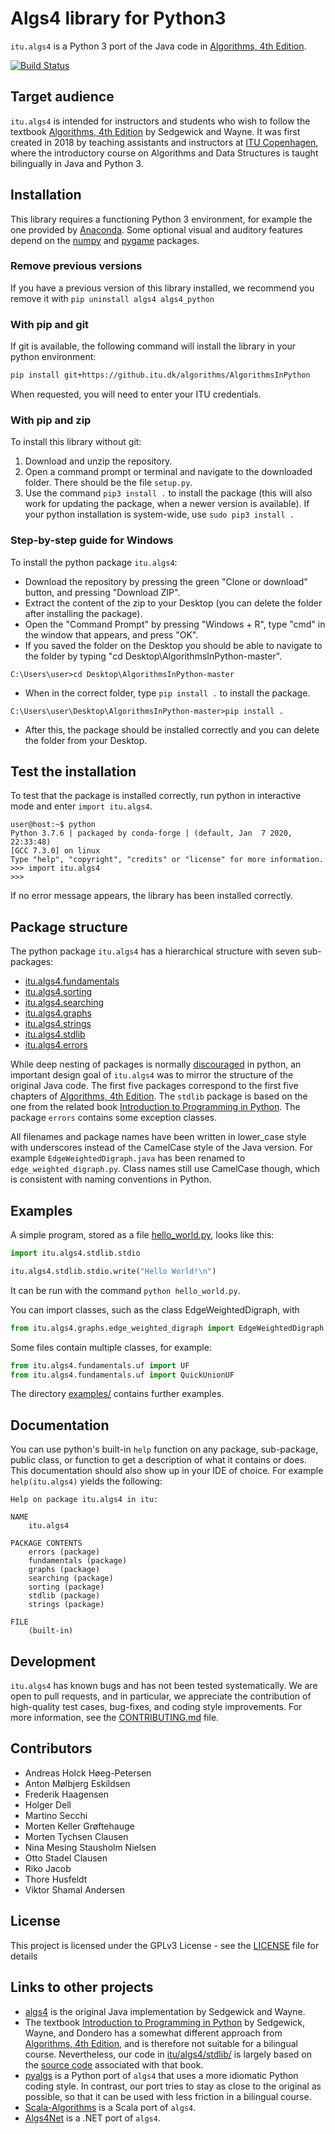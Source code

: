 # Algs4 library for Python3

`itu.algs4` is a Python 3 port of the Java code in [Algorithms, 4th Edition](https://algs4.cs.princeton.edu/home/).

[![Build Status](https://github.itu.dk/algorithms/AlgorithmsInPython/workflows/check/badge.svg)](https://github.itu.dk/algorithms/AlgorithmsInPython/actions)

## Target audience

`itu.algs4` is intended for instructors and students who wish to follow the textbook [Algorithms, 4th Edition](https://algs4.cs.princeton.edu/home/) by Sedgewick and Wayne.
It was first created in 2018 by teaching assistants and instructors at [ITU Copenhagen](https://algorithms.itu.dk), where the introductory course on Algorithms and Data Structures is taught bilingually in Java and Python 3.

## Installation

This library requires a functioning Python 3 environment, for example the one provided by [Anaconda](https://www.anaconda.com/distribution/).
Some optional visual and auditory features depend on the [numpy](http://numpy.org) and [pygame](https://pygame.org) packages.

### Remove previous versions

If you have a previous version of this library installed, we recommend you remove it with `pip uninstall algs4 algs4_python`

### With pip and git

If git is available, the following command will install the library in your python environment:

```bash
pip install git+https://github.itu.dk/algorithms/AlgorithmsInPython
```

When requested, you will need to enter your ITU credentials.

### With pip and zip

To install this library without git:

1. Download and unzip the repository.
2. Open a command prompt or terminal and navigate to the downloaded folder. There should be the file `setup.py`.
3. Use the command `pip3 install .` to install the package (this will also work for updating the package, when a newer version is available).  If your python installation is system-wide, use `sudo pip3 install .`

### Step-by-step guide for Windows

To install the python package `itu.algs4`:

- Download the repository by pressing the green "Clone or download" button, and pressing "Download ZIP".
- Extract the content of the zip to your Desktop (you can delete the folder after installing the package).
- Open the "Command Prompt" by pressing "Windows + R", type "cmd" in the window that appears, and press "OK".
- If you saved the folder on the Desktop you should be able to navigate to the folder by typing "cd Desktop\AlgorithmsInPython-master".
```
C:\Users\user>cd Desktop\AlgorithmsInPython-master
```
- When in the correct folder, type `pip install .` to install the package. 
```
C:\Users\user\Desktop\AlgorithmsInPython-master>pip install .
```
- After this, the package should be installed correctly and you can delete the folder from your Desktop.

## Test the installation
To test that the package is installed correctly, run python in interactive mode and enter `import itu.algs4`.
```console
user@host:~$ python 
Python 3.7.6 | packaged by conda-forge | (default, Jan  7 2020, 22:33:48) 
[GCC 7.3.0] on linux
Type "help", "copyright", "credits" or "license" for more information.
>>> import itu.algs4
>>> 
```
If no error message appears, the library has been installed correctly.

## Package structure

The python package `itu.algs4` has a hierarchical structure with seven sub-packages:

- [itu.algs4.fundamentals](itu/algs4/fundamentals)
- [itu.algs4.sorting](itu/algs4/sorting)
- [itu.algs4.searching](itu/algs4/searching)
- [itu.algs4.graphs](itu/algs4/graphs)
- [itu.algs4.strings](itu/algs4/strings)
- [itu.algs4.stdlib](itu/algs4/stdlib)
- [itu.algs4.errors](itu/algs4/errors)

While deep nesting of packages is normally [discouraged](https://www.python.org/dev/peps/pep-0423/#avoid-deep-nesting) in python, an important design goal of `itu.algs4` was to mirror the structure of the original Java code.
The first five packages correspond to the first five chapters of [Algorithms, 4th Edition](https://algs4.cs.princeton.edu/home/). The `stdlib` package is based on the one from the related book [Introduction to Programming in Python](https://introcs.cs.princeton.edu/python/). The package `errors` contains some exception classes.

All filenames and package names have been written in lower_case style with underscores instead of the CamelCase style of the Java version. For example `EdgeWeightedDigraph.java` has been renamed to `edge_weighted_digraph.py`. Class names still use CamelCase though, which is consistent with naming conventions in Python.

## Examples

A simple program, stored as a file [hello_world.py](examples/hello_world.py), looks like this:
```python
import itu.algs4.stdlib.stdio

itu.algs4.stdlib.stdio.write("Hello World!\n")
```
It can be run with the command `python hello_world.py`.

You can import classes, such as the class EdgeWeightedDigraph, with
```python
from itu.algs4.graphs.edge_weighted_digraph import EdgeWeightedDigraph
```

Some files contain multiple classes, for example:
```python
from itu.algs4.fundamentals.uf import UF
from itu.algs4.fundamentals.uf import QuickUnionUF
```

The directory [examples/](examples) contains further examples.

## Documentation

You can use python's built-in `help` function on any package, sub-package, public class, or function to get a description of what it contains or does. This documentation should also show up in your IDE of choice.
For example `help(itu.algs4)` yields the following:

```
Help on package itu.algs4 in itu:

NAME
    itu.algs4

PACKAGE CONTENTS
    errors (package)
    fundamentals (package)
    graphs (package)
    searching (package)
    sorting (package)
    stdlib (package)
    strings (package)

FILE
    (built-in)
```

## Development

`itu.algs4` has known bugs and has not been tested systematically. We are open to pull requests, and in particular, we appreciate the contribution of high-quality test cases, bug-fixes, and coding style improvements. For more information, see the [CONTRIBUTING.md](CONTRIBUTING.md) file.

## Contributors

- Andreas Holck Høeg-Petersen
- Anton Mølbjerg Eskildsen
- Frederik Haagensen
- Holger Dell
- Martino Secchi
- Morten Keller Grøftehauge
- Morten Tychsen Clausen
- Nina Mesing Stausholm Nielsen
- Otto Stadel Clausen
- Riko Jacob
- Thore Husfeldt
- Viktor Shamal Andersen

## License

This project is licensed under the GPLv3 License - see the [LICENSE](LICENSE) file for details

## Links to other projects

- [algs4](https://github.com/kevin-wayne/algs4/) is the original Java implementation by Sedgewick and Wayne.
- The textbook [Introduction to Programming in Python](https://introcs.cs.princeton.edu/python/) by Sedgewick, Wayne, and Dondero has a somewhat different approach from [Algorithms, 4th Edition](https://algs4.cs.princeton.edu/home/), and is therefore not suitable for a bilingual course. Nevertheless, our code in [itu/algs4/stdlib/](itu/algs4/stdlib/) is largely based on the [source code](https://introcs.cs.princeton.edu/python/code/) associated with that book.
- [pyalgs](https://github.com/chen0040/pyalgs) is a Python port of `algs4` that uses a more idiomatic Python coding style. In contrast, our port tries to stay as close to the original as possible, so that it can be used with less friction in a bilingual course.
- [Scala-Algorithms](https://github.com/garyaiki/Scala-Algorithms) is a Scala port of `algs4`.
- [Algs4Net](https://github.com/nguyenqthai/Algs4Net) is a .NET port of `algs4`.

